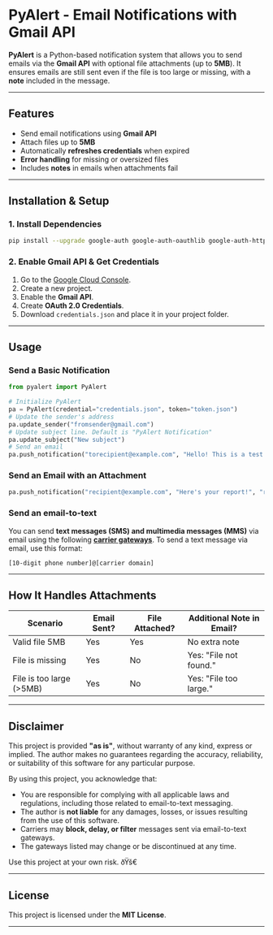 # **PyAlert - Email Notifications with Gmail API**

**PyAlert** is a Python-based notification system that allows you to send emails via the **Gmail API** with optional file attachments (up to **5MB**). It ensures emails are still sent even if the file is too large or missing, with a **note** included in the message.

---

## **Features**
- Send email notifications using **Gmail API**  
- Attach files up to **5MB**  
- Automatically **refreshes credentials** when expired  
- **Error handling** for missing or oversized files  
- Includes **notes** in emails when attachments fail  

---

## **Installation & Setup**

### **1. Install Dependencies**
```bash
pip install --upgrade google-auth google-auth-oauthlib google-auth-httplib2 google-api-python-client
```

### **2. Enable Gmail API & Get Credentials**
1. Go to the [Google Cloud Console](https://console.cloud.google.com/).
2. Create a new project.
3. Enable the **Gmail API**.
4. Create **OAuth 2.0 Credentials**.
5. Download `credentials.json` and place it in your project folder.

---

## **Usage**

### **Send a Basic Notification**
```python
from pyalert import PyAlert

# Initialize PyAlert
pa = PyAlert(credential="credentials.json", token="token.json")
# Update the sender's address
pa.update_sender("fromsender@gmail.com")
# Update subject line. Default is "PyAlert Notification"
pa.update_subject("New subject")    
# Send an email
pa.push_notification("torecipient@example.com", "Hello! This is a test message.")
```

### **Send an Email with an Attachment**
```python
pa.push_notification("recipient@example.com", "Here's your report!", "report.pdf")
```

### **Send an email-to-text**
You can send **text messages (SMS) and multimedia messages (MMS)** via email using the following [**carrier gateways**](https://github.com/yourusername/pyalert/blob/main/Carriers.md). To send a text message via email, use this format:

```
[10-digit phone number]@[carrier domain]
```

---

## **How It Handles Attachments**
| Scenario | Email Sent? | File Attached? | Additional Note in Email? |
|-----------|------------|---------------|---------------------------|
| Valid file 5MB | Yes | Yes | No extra note |
| File is missing | Yes | No | Yes: "File not found." |
| File is too large (>5MB) |Yes | No | Yes: "File too large." |

---

## **Disclaimer**
This project is provided **"as is"**, without warranty of any kind, express or implied. The author makes no guarantees regarding the accuracy, reliability, or suitability of this software for any particular purpose. 

By using this project, you acknowledge that:
- You are responsible for complying with all applicable laws and regulations, including those related to email-to-text messaging.
- The author is **not liable** for any damages, losses, or issues resulting from the use of this software.
- Carriers may **block, delay, or filter** messages sent via email-to-text gateways.
- The gateways listed may change or be discontinued at any time.

Use this project at your own risk. ðŸš€

---

## **License**
This project is licensed under the **MIT License**.

---
